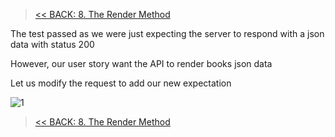 > [<< BACK: 8. The Render Method](step-8-understanding-the-render-method.md)

The test passed as we were just expecting the server to respond with a json data with status 200

However, our user story want the API to render books json data

Let us modify the request to add our new expectation

![1](images/codes/request_spec_2.png)

> [<< BACK: 8. The Render Method](step-8-understanding-the-render-method.md)

